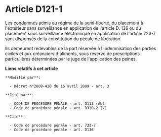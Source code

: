 # Article D121-1

Les condamnés admis au régime de la semi-liberté, du placement à l'extérieur sans surveillance en application de l'article D.
136 ou du placement sous surveillance électronique en application de l'article 723-7 sont dispensés de la constitution du
pécule de libération. 

Ils demeurent redevables de la part réservée à l'indemnisation des parties civiles et aux créanciers d'aliments, sous réserve
de prescriptions particulières déterminées par le juge de l'application des peines.

**Liens relatifs à cet article**

	**Modifié par**:

	  - Décret n°2009-420 du 15 avril 2009 - art. 3

	**Cité par**:

	  - CODE DE PROCEDURE PENALE - art. D113 (Ab)
	  - Code de procédure pénale - art. D320-2 (V)

	**Cite**:

	  - Code de procédure pénale - art. 723-7
	  - Code de procédure pénale - art. D136
